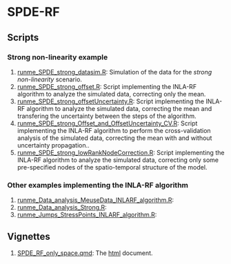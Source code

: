 # SPDE-RF

## Scripts

### Strong non-linearity example

1. [runme_SPDE_strong_datasim.R](./Scripts/runme_SPDE_strong_datasim.R): Simulation of the data for the *strong non-linearity* scenario.
2. [runme_SPDE_strong_offset.R](./Scripts/runme_SPDE_strong_offset.R): Script implementing the INLA-RF algorithm to analyze the simulated data, correcting only the mean.
3. [runme_SPDE_strong_offsetUncertainty.R](./Scripts/runme_SPDE_strong_offsetUncertainty.R): Script implementing the INLA-RF algorithm to analyze the simulated data, correcting the mean and transfering the uncertainty between the steps of the algorithm.
4. [runme_SPDE_strong_Offset_and_OffsetUncertainty_CV.R](./Scripts/runme_SPDE_strong_Offset_and_OffsetUncertainty_CV.R): Script implementing the INLA-RF algorithm to perform the cross-validation analysis of the simulated data, correcting the mean with and without uncertainty propagation..
5. [runme_SPDE_strong_lowRankNodeCorrection.R](./Scripts/runme_SPDE_strong_lowRankNodeCorrection.R): Script implementing the INLA-RF algorithm to analyze the simulated data, correcting only some pre-specified nodes of the spatio-temporal structure of the model. 

### Other examples implementing the INLA-RF algorithm 

1. [runme_Data_analysis_MeuseData_INLARF_algorithm.R](./Scripts/runme_Data_analysis_MeuseData_INLARF_algorithm.R):
2. [runme_Data_analysis_Strong.R](./Scripts/runme_Data_analysis_Strong.R):
3. [runme_Jumps_StressPoints_INLARF_algorithm.R](./Scripts/runme_Jumps_StressPoints_INLARF_algorithm.R):

## Vignettes

1. [SPDE_RF_only_space.qmd](./Vignettes/SPDE_RF_only_space.qmd): The [html](./Vignettes/SPDE_RF_only_space.html) document. 
